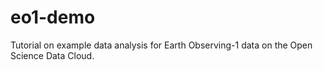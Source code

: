 eo1-demo
========

Tutorial on example data analysis for Earth Observing-1 data on the Open Science Data Cloud.

